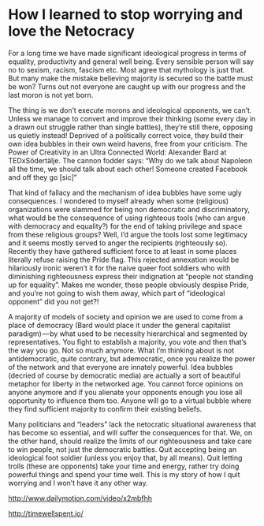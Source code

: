 
# How I learned to stop worrying and love the Netocracy

For a long time we have made significant ideological progress in terms of equality, productivity and general well being. Every sensible person will say no to sexism, racism, fascism etc. Most agree that mythology is just that. But many make the mistake believing majority is secured so the battle must be won? Turns out not everyone are caught up with our progress and the last moron is not yet born.

The thing is we don’t execute morons and ideological opponents, we can’t. Unless we manage to convert and improve their thinking (some every day in a drawn out struggle rather than single battles), they’re still there, opposing us quietly instead! Deprived of a politically correct voice, they build their own idea bubbles in their own weird havens, free from your criticism.
The Power of Creativity in an Ultra Connected World: Alexander Bard at TEDxSödertälje. The cannon fodder says: “Why do we talk about Napoleon all the time, we should talk about each other! Someone created Facebook and off they go [sic]”

That kind of fallacy and the mechanism of idea bubbles have some ugly consequences. I wondered to myself already when some (religious) organizations were slammed for being non democratic and discriminatory, what would be the consequence of using righteous tools (who can argue with democracy and equality?) for the end of taking privilege and space from these religious groups? Well, I’d argue the tools lost some legitimacy and it seems mostly served to anger the recipients (righteously so). Recently they have gathered sufficient force to at least in some places literally refuse raising the Pride flag. This rejected annexation would be hilariously ironic weren’t it for the naive queer foot soldiers who with diminishing righteousness express their indignation at “people not standing up for equality”. Makes me wonder, these people obviously despise Pride, and you’re not going to wish them away, which part of “ideological opponent” did you not get?!

A majority of models of society and opinion we are used to come from a place of democracy (Bard would place it under the general capitalist paradigm) — by what used to be necessity hierarchical and segmented by representatives. You fight to establish a majority, you vote and then that’s the way you go. Not so much anymore. What I’m thinking about is not antidemocratic, quite contrary, but ademocratic, once you realize the power of the network and that everyone are innately powerful. Idea bubbles (decried of course by democratic media) are actually a sort of beautiful metaphor for liberty in the networked age. You cannot force opinions on anyone anymore and if you alienate your opponents enough you lose all opportunity to influence them too. Anyone will go to a virtual bubble where they find sufficient majority to confirm their existing beliefs.

Many politicians and “leaders” lack the netocratic situational awareness that has become so essential, and will suffer the consequences for that. We, on the other hand, should realize the limits of our righteousness and take care to win people, not just the democratic battles. Quit accepting being an ideological foot soldier (unless you enjoy that, by all means). Quit letting trolls (these are opponents) take your time and energy, rather try doing powerful things and spend your time well. This is my story of how I quit worrying and I won’t have it any other way.


http://www.dailymotion.com/video/x2mbfhh

http://timewellspent.io/

